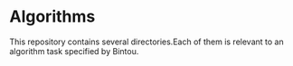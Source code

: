 # Algorithms
This repository contains several directories.Each of them is relevant to an algorithm task specified by Bintou.
